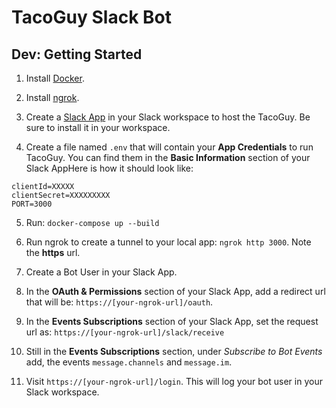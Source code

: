 # TacoGuy Slack Bot

## Dev: Getting Started

1. Install [Docker](https://www.docker.com/).

2. Install [ngrok](https://ngrok.com/).

3. Create a [Slack App](https://api.slack.com/apps/) in your Slack workspace to host the TacoGuy. Be sure to install it in your workspace.

4. Create a file named `.env` that will contain your **App Credentials** to run TacoGuy. You can find them in the **Basic Information** section of your Slack AppHere is how it should look like:

```
clientId=XXXXX
clientSecret=XXXXXXXXX
PORT=3000
```

5. Run: `docker-compose up --build`

6. Run ngrok to create a tunnel to your local app: `ngrok http 3000`. Note the **https** url.

7. Create a Bot User in your Slack App.

8. In the **OAuth & Permissions** section of your Slack App, add a redirect url that will be: `https://[your-ngrok-url]/oauth`.

9. In the **Events Subscriptions** section of your Slack App, set the request url as: `https://[your-ngrok-url]/slack/receive`

10. Still in the **Events Subscriptions** section, under *Subscribe to Bot Events* add, the events `message.channels` and `message.im`.

11. Visit `https://[your-ngrok-url]/login`. This will log your bot user in your Slack workspace.